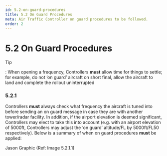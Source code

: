 ```yaml
---
id: 5.2-on-guard-procedures
title: 5.2 On Guard Procedures
meta: Air Traffic Controller on guard procedures to be followed.
order: 2
---
```


# 5.2 On Guard Procedures

 

Tip

: When opening a frequency, Controllers **must** allow time for things to settle; for example, do not ‘on guard’ aircraft on short final, allow the aircraft to land and complete the rollout uninterrupted

 

### 5.2.1    

Controllers **must** always check what frequency the aircraft is tuned into before sending an on guard message in case they are with another tower/radar facility. In addition, if the airport elevation is deemed significant, Controllers may elect to take this into account (e.g. with an airport elevation of 5000ft, Controllers may adjust the ‘on guard’ altitude/FL by 5000ft/FL50 respectively). Below is a summary of when on guard procedures **must** be applied:



Jason Graphic (Ref: Image 5.2.1.1)

 
